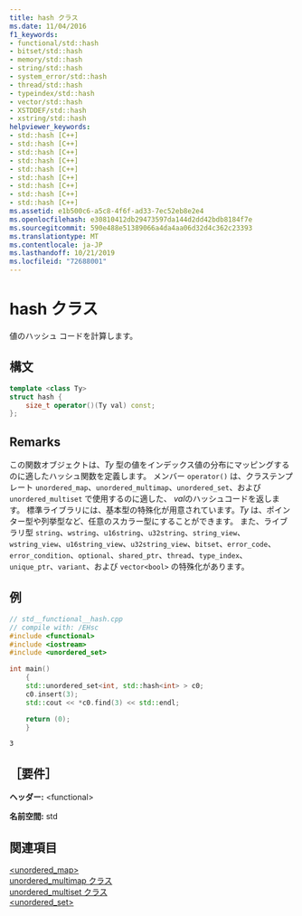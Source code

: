 ```yaml
---
title: hash クラス
ms.date: 11/04/2016
f1_keywords:
- functional/std::hash
- bitset/std::hash
- memory/std::hash
- string/std::hash
- system_error/std::hash
- thread/std::hash
- typeindex/std::hash
- vector/std::hash
- XSTDDEF/std::hash
- xstring/std::hash
helpviewer_keywords:
- std::hash [C++]
- std::hash [C++]
- std::hash [C++]
- std::hash [C++]
- std::hash [C++]
- std::hash [C++]
- std::hash [C++]
- std::hash [C++]
- std::hash [C++]
ms.assetid: e1b500c6-a5c8-4f6f-ad33-7ec52eb8e2e4
ms.openlocfilehash: e30810412db29473597da144d2dd42bdb8184f7e
ms.sourcegitcommit: 590e488e51389066a4da4aa06d32d4c362c23393
ms.translationtype: MT
ms.contentlocale: ja-JP
ms.lasthandoff: 10/21/2019
ms.locfileid: "72688001"
---
```

# <a name="hash-class"></a>hash クラス

値のハッシュ コードを計算します。

## <a name="syntax"></a>構文

```cpp
template <class Ty>
struct hash {
    size_t operator()(Ty val) const;
};
```

## <a name="remarks"></a>Remarks

この関数オブジェクトは、*Ty* 型の値をインデックス値の分布にマッピングするのに適したハッシュ関数を定義します。 メンバー `operator()` は、クラステンプレート `unordered_map`、`unordered_multimap`、`unordered_set`、および `unordered_multiset` で使用するのに適した、 *val*のハッシュコードを返します。 標準ライブラリには、基本型の特殊化が用意されています。*Ty* は、ポインター型や列挙型など、任意のスカラー型にすることができます。 また、ライブラリ型 `string`、`wstring`、`u16string`、`u32string`、`string_view`、`wstring_view`、`u16string_view`、`u32string_view`、`bitset`、`error_code`、`error_condition`、`optional`、`shared_ptr`、`thread`、`type_index`、`unique_ptr`、`variant`、および `vector<bool>` の特殊化があります。

## <a name="example"></a>例

```cpp
// std__functional__hash.cpp
// compile with: /EHsc
#include <functional>
#include <iostream>
#include <unordered_set>

int main()
    {
    std::unordered_set<int, std::hash<int> > c0;
    c0.insert(3);
    std::cout << *c0.find(3) << std::endl;

    return (0);
    }
```

```Output
3
```

## <a name="requirements"></a>［要件］

**ヘッダー:** \<functional>

**名前空間:** std

## <a name="see-also"></a>関連項目

[<unordered_map>](../standard-library/unordered-map.md)\
[unordered_multimap クラス](../standard-library/unordered-multimap-class.md)\
[unordered_multiset クラス](../standard-library/unordered-multiset-class.md)\
[<unordered_set>](../standard-library/unordered-set.md)

